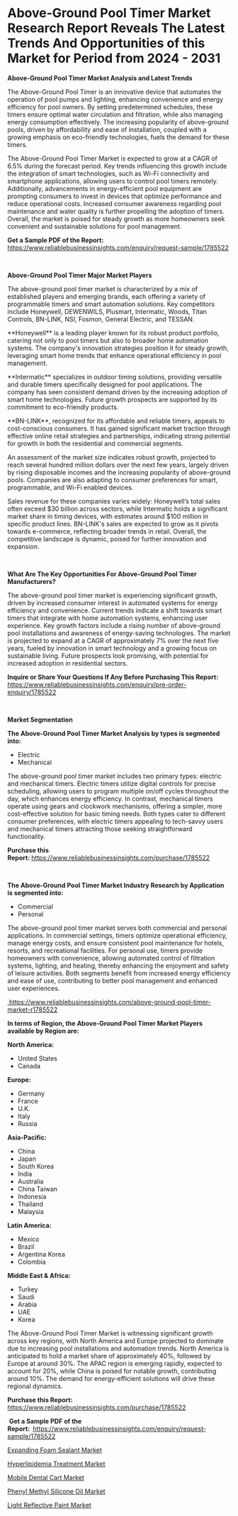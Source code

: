 <p><h1>Above-Ground Pool Timer Market Research Report Reveals The Latest Trends And Opportunities of this Market for Period from 2024 - 2031</h1></p><p><strong>Above-Ground Pool Timer Market Analysis and Latest Trends</strong></p>
<p><p>The Above-Ground Pool Timer is an innovative device that automates the operation of pool pumps and lighting, enhancing convenience and energy efficiency for pool owners. By setting predetermined schedules, these timers ensure optimal water circulation and filtration, while also managing energy consumption effectively. The increasing popularity of above-ground pools, driven by affordability and ease of installation, coupled with a growing emphasis on eco-friendly technologies, fuels the demand for these timers.</p><p>The Above-Ground Pool Timer Market is expected to grow at a CAGR of 6.5% during the forecast period. Key trends influencing this growth include the integration of smart technologies, such as Wi-Fi connectivity and smartphone applications, allowing users to control pool timers remotely. Additionally, advancements in energy-efficient pool equipment are prompting consumers to invest in devices that optimize performance and reduce operational costs. Increased consumer awareness regarding pool maintenance and water quality is further propelling the adoption of timers. Overall, the market is poised for steady growth as more homeowners seek convenient and sustainable solutions for pool management.</p></p>
<p><strong>Get a Sample PDF of the Report:&nbsp;</strong> <a href="https://www.reliablebusinessinsights.com/enquiry/request-sample/1785522?utm_campaign=1470&utm_medium=2&utm_source=Github&utm_content=ia&utm_term=08102024&utm_id=above-ground-pool-timer">https://www.reliablebusinessinsights.com/enquiry/request-sample/1785522</a></p>
<p>&nbsp;</p>
<p><strong>Above-Ground Pool Timer Major Market Players</strong></p>
<p><p>The above-ground pool timer market is characterized by a mix of established players and emerging brands, each offering a variety of programmable timers and smart automation solutions. Key competitors include Honeywell, DEWENWILS, Plusmart, Intermatic, Woods, Titan Controls, BN-LINK, NSI, Fosmon, General Electric, and TESSAN. </p><p>**Honeywell** is a leading player known for its robust product portfolio, catering not only to pool timers but also to broader home automation systems. The company's innovation strategies position it for steady growth, leveraging smart home trends that enhance operational efficiency in pool management.</p><p>**Intermatic** specializes in outdoor timing solutions, providing versatile and durable timers specifically designed for pool applications. The company has seen consistent demand driven by the increasing adoption of smart home technologies. Future growth prospects are supported by its commitment to eco-friendly products.</p><p>**BN-LINK**, recognized for its affordable and reliable timers, appeals to cost-conscious consumers. It has gained significant market traction through effective online retail strategies and partnerships, indicating strong potential for growth in both the residential and commercial segments.</p><p>An assessment of the market size indicates robust growth, projected to reach several hundred million dollars over the next few years, largely driven by rising disposable incomes and the increasing popularity of above-ground pools. Companies are also adapting to consumer preferences for smart, programmable, and Wi-Fi enabled devices.</p><p>Sales revenue for these companies varies widely: Honeywell’s total sales often exceed $30 billion across sectors, while Intermatic holds a significant market share in timing devices, with estimates around $100 million in specific product lines. BN-LINK's sales are expected to grow as it pivots towards e-commerce, reflecting broader trends in retail. Overall, the competitive landscape is dynamic, poised for further innovation and expansion.</p></p>
<p>&nbsp;</p>
<p><strong>What Are The Key Opportunities For Above-Ground Pool Timer Manufacturers?</strong></p>
<p><p>The above-ground pool timer market is experiencing significant growth, driven by increased consumer interest in automated systems for energy efficiency and convenience. Current trends indicate a shift towards smart timers that integrate with home automation systems, enhancing user experience. Key growth factors include a rising number of above-ground pool installations and awareness of energy-saving technologies. The market is projected to expand at a CAGR of approximately 7% over the next five years, fueled by innovation in smart technology and a growing focus on sustainable living. Future prospects look promising, with potential for increased adoption in residential sectors.</p></p>
<p><strong>Inquire or Share Your Questions If Any Before Purchasing This Report:</strong> <a href="https://www.reliablebusinessinsights.com/enquiry/pre-order-enquiry/1785522?utm_campaign=1470&utm_medium=2&utm_source=Github&utm_content=ia&utm_term=08102024&utm_id=above-ground-pool-timer">https://www.reliablebusinessinsights.com/enquiry/pre-order-enquiry/1785522</a></p>
<p>&nbsp;</p>
<p><strong>Market Segmentation</strong></p>
<p><strong>The Above-Ground Pool Timer Market Analysis by types is segmented into:</strong></p>
<p><ul><li>Electric</li><li>Mechanical</li></ul></p>
<p><p>The above-ground pool timer market includes two primary types: electric and mechanical timers. Electric timers utilize digital controls for precise scheduling, allowing users to program multiple on/off cycles throughout the day, which enhances energy efficiency. In contrast, mechanical timers operate using gears and clockwork mechanisms, offering a simpler, more cost-effective solution for basic timing needs. Both types cater to different consumer preferences, with electric timers appealing to tech-savvy users and mechanical timers attracting those seeking straightforward functionality.</p></p>
<p><strong>Purchase this Report:&nbsp;</strong><a href="https://www.reliablebusinessinsights.com/purchase/1785522?utm_campaign=1470&utm_medium=2&utm_source=Github&utm_content=ia&utm_term=08102024&utm_id=above-ground-pool-timer">https://www.reliablebusinessinsights.com/purchase/1785522</a></p>
<p>&nbsp;</p>
<p><strong>The Above-Ground Pool Timer Market Industry Research by Application is segmented into:</strong></p>
<p><ul><li>Commercial</li><li>Personal</li></ul></p>
<p><p>The above-ground pool timer market serves both commercial and personal applications. In commercial settings, timers optimize operational efficiency, manage energy costs, and ensure consistent pool maintenance for hotels, resorts, and recreational facilities. For personal use, timers provide homeowners with convenience, allowing automated control of filtration systems, lighting, and heating, thereby enhancing the enjoyment and safety of leisure activities. Both segments benefit from increased energy efficiency and ease of use, contributing to better pool management and enhanced user experiences.</p></p>
<p><a href="https://www.reliablebusinessinsights.com/above-ground-pool-timer-market-r1785522?utm_campaign=1470&utm_medium=2&utm_source=Github&utm_content=ia&utm_term=08102024&utm_id=above-ground-pool-timer">&nbsp;https://www.reliablebusinessinsights.com/above-ground-pool-timer-market-r1785522</a></p>
<p><strong>In terms of Region, the Above-Ground Pool Timer Market Players available by Region are:</strong></p>
<p>
    <p> <strong> North America: </strong>
        <ul>
            <li>United States</li>
            <li>Canada</li>
        </ul>
        </p> 
    <p> <strong> Europe: </strong>
        <ul>
            <li>Germany</li>
            <li>France</li>
            <li>U.K.</li>
            <li>Italy</li>
            <li>Russia</li>
        </ul>
        </p> 
    <p> <strong> Asia-Pacific: </strong>
        <ul>
            <li>China</li>
            <li>Japan</li>
            <li>South Korea</li>
            <li>India</li>
            <li>Australia</li>
            <li>China Taiwan</li>
            <li>Indonesia</li>
            <li>Thailand</li>
            <li>Malaysia</li>
        </ul>
        </p> 
    <p> <strong> Latin America: </strong>
        <ul>
            <li>Mexico</li>
            <li>Brazil</li>
            <li>Argentina Korea</li>
            <li>Colombia</li>
        </ul>
        </p> 
    <p> <strong> Middle East & Africa: </strong>
        <ul>
            <li>Turkey</li>
            <li>Saudi</li>
            <li>Arabia</li>
            <li>UAE</li>
            <li>Korea</li>
        </ul>
    </p>
    </p>
<p><p>The Above-Ground Pool Timer Market is witnessing significant growth across key regions, with North America and Europe projected to dominate due to increasing pool installations and automation trends. North America is anticipated to hold a market share of approximately 40%, followed by Europe at around 30%. The APAC region is emerging rapidly, expected to account for 20%, while China is poised for notable growth, contributing around 10%. The demand for energy-efficient solutions will drive these regional dynamics.</p></p>
<p><strong>Purchase this Report: </strong><a href="https://www.reliablebusinessinsights.com/purchase/1785522?utm_campaign=1470&utm_medium=2&utm_source=Github&utm_content=ia&utm_term=08102024&utm_id=above-ground-pool-timer">https://www.reliablebusinessinsights.com/purchase/1785522</a></p>
<p>&nbsp;<strong>Get a Sample PDF of the Report:&nbsp;&nbsp;</strong><a href="https://www.reliablebusinessinsights.com/enquiry/request-sample/1785522?utm_campaign=1470&utm_medium=2&utm_source=Github&utm_content=ia&utm_term=08102024&utm_id=above-ground-pool-timer">https://www.reliablebusinessinsights.com/enquiry/request-sample/1785522</a></p>
<p><strong></strong></p>
<p><p><a href="https://www.linkedin.com/pulse/emerging-trends-expanding-foam-sealant-market-global-outlook-ssike?utm_campaign=1470&utm_medium=2&utm_source=Github&utm_content=ia&utm_term=08102024&utm_id=above-ground-pool-timer">Expanding Foam Sealant Market</a></p><p><a href="https://www.linkedin.com/pulse/hyperlipidemia-treatment-market-dynamics-application-types-8cdbc?utm_campaign=1470&utm_medium=2&utm_source=Github&utm_content=ia&utm_term=08102024&utm_id=above-ground-pool-timer">Hyperlipidemia Treatment Market</a></p><p><a href="https://www.linkedin.com/pulse/navigating-global-mobile-dental-cart-market-from-trends-648nc?utm_campaign=1470&utm_medium=2&utm_source=Github&utm_content=ia&utm_term=08102024&utm_id=above-ground-pool-timer">Mobile Dental Cart Market</a></p><p><a href="https://www.linkedin.com/pulse/market-forecast-global-phenyl-methyl-silicone-oil-trends-impact-9km3e?utm_campaign=1470&utm_medium=2&utm_source=Github&utm_content=ia&utm_term=08102024&utm_id=above-ground-pool-timer">Phenyl Methyl Silicone Oil Market</a></p><p><a href="https://www.linkedin.com/pulse/light-reflective-paint-market-penetration-strategies-untapped-hwi2e?utm_campaign=1470&utm_medium=2&utm_source=Github&utm_content=ia&utm_term=08102024&utm_id=above-ground-pool-timer">Light Reflective Paint Market</a></p></p>